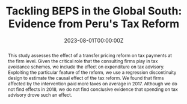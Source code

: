---
title: "Tackling BEPS in the Global South: Evidence from Peru's Tax Reform"
authors:
- admin
- Katia Toledo
date: "2023-08-01T00:00:00Z"
doi: "10.1093/scipol/scad007"

# Schedule page publish date (NOT publication's date).
publishDate: "2023-08-01T00:00:00Z"

# Publication type.
# Legend: 0 = Uncategorized; 1 = Conference paper; 2 = Journal article;
# 3 = Preprint / Working Paper; 4 = Report; 5 = Book; 6 = Book section;
# 7 = Thesis; 8 = Patent
publication_types: ["2"]

# Publication name and optional abbreviated publication name.
publication: "*Economic System*"
publication_short: ""

abstract: This study assesses the effect of a transfer pricing reform on tax payments at the firm level. Given the critical role that the consulting firms play in tax avoidance schemes, we include the effect on expenditure on tax advisory. Exploiting the particular feature of the reform, we use a regression discontinuity design to estimate the causal effect of the tax reform. We found that firms affected by the intervention paid more taxes on average in 2017. Although we do not find effects in 2018, we do not find conclusive evidence that spending on tax advisory drove such an effect.

# Summary. An optional shortened abstract.
summary: 

tags:
- regression discontinuity
- Peru
- base erotion
- profit shifting
- transfer pricing
- tax
featured: false

# links:
# - name: ""
#   url: ""
url_pdf: ''
url_code: ''
url_dataset: ''
url_poster: ''
url_project: ''
url_slides: ''
url_source: ''
url_video: ''

# Featured image
# To use, add an image named `featured.jpg/png` to your page's folder. 

# Associated Projects (optional).
#   Associate this publication with one or more of your projects.
#   Simply enter your project's folder or file name without extension.
#   E.g. `internal-project` references `content/project/internal-project/index.md`.
#   Otherwise, set `projects: []`.
projects: []

# Slides (optional).
#   Associate this publication with Markdown slides.
#   Simply enter your slide deck's filename without extension.
#   E.g. `slides: "example"` references `content/slides/example/index.md`.
#   Otherwise, set `slides: ""`.
slides: example
---